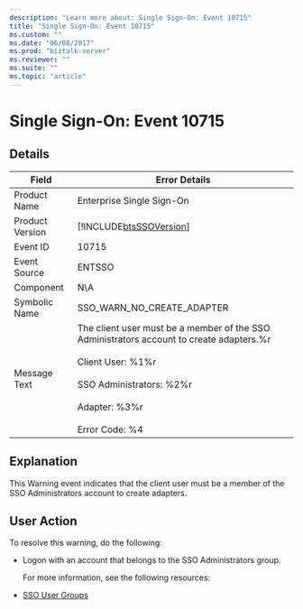 ```yaml
---
description: "Learn more about: Single Sign-On: Event 10715"
title: "Single Sign-On: Event 10715"
ms.custom: ""
ms.date: "06/08/2017"
ms.prod: "biztalk-server"
ms.reviewer: ""
ms.suite: ""
ms.topic: "article"
---
```

# Single Sign-On: Event 10715
## Details  

| Field | Error Details |
|-----------------|------------------------------------------------------------------------------------------------------------------------------------------------------------------------------------------------------------------|
|  Product Name   |                                                                                            Enterprise Single Sign-On                                                                                             |
| Product Version |                                                                            [!INCLUDE[btsSSOVersion](../includes/btsssoversion-md.md)]                                                                            |
|    Event ID     |                                                                                                      10715                                                                                                       |
|  Event Source   |                                                                                                      ENTSSO                                                                                                      |
|    Component    |                                                                                                       N\A                                                                                                        |
|  Symbolic Name  |                                                                                            SSO_WARN_NO_CREATE_ADAPTER                                                                                            |
|  Message Text   | The client user must be a member of the SSO Administrators account to create adapters.%r<br /><br /> Client User: %1%r<br /><br /> SSO Administrators: %2%r<br /><br /> Adapter: %3%r<br /><br /> Error Code: %4 |

## Explanation  
 This Warning event indicates that the client user must be a member of the SSO Administrators account to create adapters.  

## User Action  
 To resolve this warning, do the following:  

- Logon with an account that belongs to the SSO Administrators group.  

  For more information, see the following resources:  

- [SSO User Groups](../core/sso-user-groups.md)
